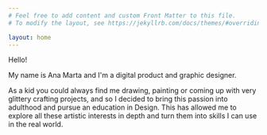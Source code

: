 ```yaml
---
# Feel free to add content and custom Front Matter to this file.
# To modify the layout, see https://jekyllrb.com/docs/themes/#overriding-theme-defaults

layout: home
---
```


Hello!

My name is Ana Marta and I'm a digital product and graphic designer.

As a kid you could always find me drawing, painting or coming up with very glittery crafting projects, and so I decided to bring this passion into adulthood and pursue an education in Design. This has allowed me to explore all these artistic interests in depth and turn them into skills I can use in the real world.